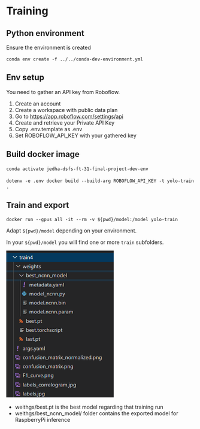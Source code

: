 # Training
## Python environment
Ensure the environment is created
```
conda env create -f ../../conda-dev-environment.yml
```

## Env setup
You need to gather an API key from Roboflow.
1. Create an account
2. Create a workspace with public data plan
3. Go to https://app.roboflow.com/settings/api
4. Create and retrieve your Private API Key
5. Copy .env.template as .env
6. Set ROBOFLOW_API_KEY with your gathered key

## Build docker image
```
conda activate jedha-dsfs-ft-31-final-project-dev-env

dotenv -e .env docker build --build-arg ROBOFLOW_API_KEY -t yolo-train .
```

## Train and export
```
docker run --gpus all -it --rm -v ${pwd}/model:/model yolo-train
```

Adapt `${pwd}/model` depending on your environment.

In your `${pwd}/model` you will find one or more `train` subfolders.

![Train result folder content](train_result_folder.png)

- weithgs/best.pt is the best model regarding that training run
- weithgs/best_ncnn_model/ folder contains the exported model for RaspberryPi inference
